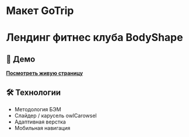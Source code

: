 # Макет GoTrip
# Лендинг фитнес клуба BodyShape
## 🚀 Демо
**[Посмотреть живую страницу](https://hikizaya.github.io/travelProject/)**
## 🛠 Технологии
- Методология БЭМ
- Слайдер / карусель owlCarowsel
- Адаптивная верстка
- Мобильная навигация
